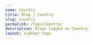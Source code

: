```yaml
---
name: Country
title: Blog | Country
slug: country
permalink: /tags/country/
description: Blogs tagged as Country
layout: sidebar-tags
---
```

